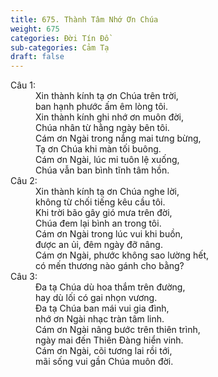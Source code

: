 ```yaml
---
title: 675. Thành Tâm Nhớ Ơn Chúa
weight: 675
categories: Đời Tín Đồ
sub-categories: Cảm Tạ
draft: false
---
```

<dl><dt>Câu 1:</dt><dd data-verse="1">Xin thành kính tạ ơn Chúa trên trời, <br/>ban hạnh phước ấm êm lòng tôi. <br/>Xin thành kính ghi nhớ ơn muôn đời, <br/>Chúa nhân từ hằng ngày bên tôi. <br/>Cám ơn Ngài trong nắng mai tưng bừng, <br/>Tạ ơn Chúa khi màn tối buông. <br/>Cám ơn Ngài, lúc mi tuôn lệ xuống, <br/>Chúa vẫn ban bình tĩnh tâm hồn. </dd><dt>Câu 2:</dt><dd data-verse="2">Xin thành kính tạ ơn Chúa nghe lời, <br/>không từ chối tiếng kêu cầu tôi. <br/>Khi trời bão gây gió mưa trên đời, <br/>Chúa đem lại bình an trong tôi. <br/>Cám ơn Ngài trong lúc vui khi buồn, <br/>được an ủi, đêm ngày đỡ nâng. <br/>Cám ơn Ngài, phước không sao lường hết, <br/>có mến thương nào gánh cho bằng? </dd><dt>Câu 3:</dt><dd data-verse="3">Đa tạ Chúa dù hoa thắm trên đường, <br/>hay dù lối có gai nhọn vương. <br/>Đa tạ Chúa ban mái vui gia đình, <br/>nhớ ơn Ngài nhạc tràn tâm linh. <br/>Cám ơn Ngài nâng bước trên thiên trình, <br/>ngày mai đến Thiên Đàng hiển vinh. <br/>Cám ơn Ngài, cõi tương lai rồi tới, <br/>mãi sống vui gần Chúa muôn đời. </dd></dl>